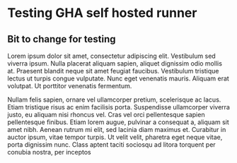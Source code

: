 # Testing GHA self hosted runner

## Bit to change for testing
Lorem ipsum dolor sit amet, consectetur adipiscing elit. Vestibulum sed viverra ipsum. Nulla placerat aliquam sapien, aliquet dignissim odio mollis at. Praesent blandit neque sit amet feugiat faucibus. Vestibulum tristique lectus ut turpis congue vulputate. Nunc eget venenatis mauris. Aliquam erat volutpat. Ut porttitor venenatis fermentum.

Nullam felis sapien, ornare vel ullamcorper pretium, scelerisque ac lacus. Etiam tristique risus ac enim facilisis porta. Suspendisse ullamcorper viverra justo, eu aliquam nisi rhoncus vel. Cras vel orci pellentesque sapien pellentesque finibus. Etiam lorem augue, pulvinar a consequat a, aliquam sit amet nibh. Aenean rutrum mi elit, sed lacinia diam maximus et. Curabitur in auctor ipsum, vitae tempor turpis. Ut velit velit, pharetra eget neque vitae, porta dignissim nunc. Class aptent taciti sociosqu ad litora torquent per conubia nostra, per inceptos 


